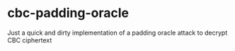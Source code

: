 # cbc-padding-oracle
Just a quick and dirty implementation of a padding oracle attack to decrypt CBC ciphertext
